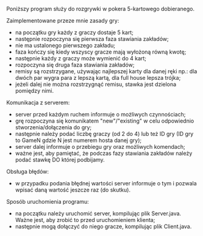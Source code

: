 Poniższy program służy do rozgrywki w pokera 5-kartowego dobieranego.

Zaimplementowane przeze mnie zasady gry:
- na początku gry każdy z graczy dostaje 5 kart;
- następnie rozpoczyna się pierwsza faza stawiania zakładów;
- nie ma ustalonego pierwszego zakładu;
- faza kończy się kiedy wszyscy gracze mają wyłożoną równą kwotę;
- następnie każdy z graczy może wymienić do 4 kart;
- rozpoczyna się druga faza stawiania zakładów;
- remisy są rozstrzygane, używając najlepszej karty dla danej ręki np.: dla dwóch par wygra para z lepszą kartą, dla full house lepsza trójka;
- jeżeli dalej nie można rozstrzygnąć remisu, stawka jest dzielona pomiędzy nimi.

Komunikacja z serverem:
- server przed każdym ruchem informuje o możliwych czynnościach;
- grę rozpoczyna się komunikatem "new"/"existing" w celu odpowiednio stworzenia/dołączenia do gry;
- następnie należy podać liczbę graczy (od 2 do 4) lub też ID gry (ID gry to GameN gdzie N jest numerem hosta danej gry);
- server dalej informuje o przebiegu gry oraz możliwych komendach;
- ważne jest, aby pamiętać, że podczas fazy stawiania zakładów należy podać stawkę DO której podbijamy.

Obsługa błędów:
- w przypadku podania błędnej wartości server informuje o tym i pozwala wpisać daną wartość jeszcze raz (do skutku).

Sposób uruchomienia programu:
- na początku należy uruchomić server, kompilując plik Server.java. Ważne jest, aby zrobić to przed uruchomieniem klienta;
- następnie mogą dołączyć do niego gracze, kompilując plik Client.java.